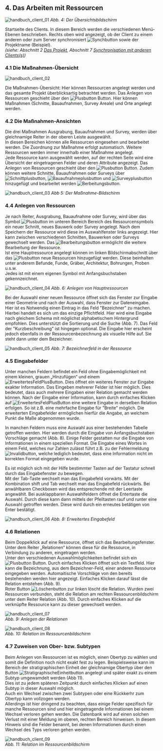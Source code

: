 ﻿## 4. Das Arbeiten mit Ressourcen

![handbuch_client_01](images/handbuch_client_01.png)
*Abb. 4: Der Übersichtsbildschirm*

Startseite des Clients. In diesem Bereich werden die verschiedenen Menü-Ebenen beschrieben. Rechts oben wird angezeigt, ob der Client zu einem anderen oder zum Server synchronisiert ![Synchbutton](../buttons/Synchbutton.png)
sowie der Projektname (Beispiel).\
*(siehe: Abschnitt 2 [Das Projekt](../../manual/02._project), Abschnitt 7 [Synchronisation mit anderen Clients(s)](../../manual/07._sync))*

### 4.1 Die Maßnahmen-Übersicht

![handbuch_client_02](images/handbuch_client_02.png)

Die Maßnahmen-Übersicht: Hier können Ressourcen
angelegt werden und das gesamte Projekt überblicksartig betrachtet
werden. Das Anlegen von Ressourcen geschieht über den ![Plusbutton](../buttons/Plusbutton.png) Button. Hier
können Maßnahmen (Schnitte, Bauaufnahmen, Survey
Areale) und Orte angelegt werden.

### 4.2 Die Maßnahmen-Ansichten

Die drei Maßnahmen Ausgrabung, Bauaufnahmen und Survey, werden über gleichnamige Reiter in der oberen Leiste ausgewählt.\
In diesen Bereichen können alle Ressourcen eingesehen und bearbeitet werden. Die Zuordnung zur Maßnahme erfolgt automatisch. Weitere Ressourcen werden immer innerhalb einer Maßnahme angelegt.\
Jede Ressource kann ausgewählt werden, auf der rechten Seite wird eine
Übersicht der eingetragenen Felder und deren Attribute angezeigt. Das
Anlegen von Ressourcen geschieht über den ![Plusbutton](../buttons/Plusbutton.png) Button. Zudem können
weitere Schnitte, Bauaufnahmen oder Surveys über ![Schnittplusbutton](../buttons/Schnittplusbutton.png), ![Bauaufnahmeplusbutton](../buttons/Bauaufnahmeplusbutton.png) und
![Surveyplusbutton](../buttons/Surveyplusbutton.png) hinzugefügt und bearbeitet werden ![Berbeitungsbutton](../buttons/Bearbeitungsbutton.png).

![handbuch_client_03](images/handbuch_client_03.png)
*Abb 5: Der Maßnahme-Bildschirm*

### 4.4 Anlegen von Ressourcen

Je nach Reiter, Ausgrabung, Bauaufnahme oder Survey, wird über das
Symbol ![Plusbutton](../buttons/Plusbutton.png) im unteren Bereich Bereich des Ressourcensymbols ein neuer Schnitt, neues
Bauwerk oder Survey angelegt.
Nach dem Speichern der Ressource wird diese im Auswahlfenster links
angezeigt. Hier kann zwischen verschiedenen Schnitten, Bauwerken oder
Surveys gewechselt werden. Das ![Bearbeitungsbutton](../buttons/RessourcenBearbeitungsButton.PNG) ermöglicht die weitere Bearbeitung
der Ressource.\
Ist eine Hauptressource angelegt können im linken Bildschirmabschnitt
über das ![Plusbutton](../buttons/Plusbutton.png) neue Ressourcen hinzugefügt werden. Diese beinhalten unter
anderem Befunde, Funde, Gräber, Architektur, Bohrungen, Proben u.s.w.\
Jedes ist mit einem eigenen Symbol mit Anfangsbuchstaben gekennzeichnet.

![handbuch_client_04](images/handbuch_client_04.png)
*Abb. 6: Anlegen von Hauptressourcen*

Bei der Auswahl einer neuen Ressource öffnet sich das Fenster zur
Eingabe einer Geometrie und nach der Auswahl, dass Fenster zur
Dateneingabe. Hier ist es Notwendig einen Eintrag in das Feld "Bezeichner" zu machen. Hierbei handelt es sich um das einzige
Pflichtfeld. Hier wird eine Eingabe nach gleichem Schema mit möglichst alphabetischem Hintergrund empfohlen. 
Dies unterstützt die Sortierung und die Suche (Abb. 7).
Das Feld der "Kurzbeschreibung" ist hingegen optional. Die Eingabe hier erscheint jedoch ebenfalls in der Ressourcenbezeichnung
als visuelle Hilfe auf. Sie steht dann unter dem Bezeichner.


![handbuch_client_05](images/handbuch_client_05.PNG)
*Abb. 7: Bezeichnerfeld in der Ressource*

### 4.5 Eingabefelder

Unter manchen Feldern befindet ein Feld ohne Eingabemöglichkeit mit einem
kleinen, grauen „Hinzufügen“ und einem ![ErweitertesFeldPlusButton](../buttons/ErweitertesFeldPlusButton.PNG). Dies öffnet ein weiteres
Fenster zur Eingabe exakter Information. Das Eingeben mehrerer Felder ist hier möglich. Dies bedeutet, dass auch mehrere Eingaben einer Relation
gemacht werden können. Nach der Eingabe einer Information, kann durch einfaches Klicken auf ![ErweitertesFeldPlusButton](../buttons/ErweitertesFeldPlusButton.PNG)
eine weitere Eingabe in derselben Relation erfolgen. So ist z.B. eine mehrfache Eingabe für "Breite" möglich. 
Die erweiterten Eingabefelder ermöglichen hierfür die Angabe, an welchem Punkt die Maße abgenommen wurde.

In manchen Feldern muss eine Auswahl aus einer bestehenden Tabelle getroffen werden.
Hier werden durch die Eingabe von Anfangsbuchstaben Vorschläge gemacht (Abb. 8).
Einige Felder gestatten nur die Eingabe von Informationen in einem speziellen Format.
Die Eingabe eines Wortes in einem Feld, welches nur Zahlen zulässt führt
z.B. zu der Fehlermeldung ![Invalidbutton](../buttons/Invalidbutton.png), welche lediglich bedeutet, dass eine
Information nicht im korrekten Format eingegeben wurde.

Es ist möglich sich mit der Hilfe bestimmter Tasten auf der Tastatur schnell durch das Eingabefenster zu bewegen.\
Mit der Tab-Taste wechselt man das Eingabefeld vorwärts. Mit der Kombination shift und Tab wechselt man das Eingabefeld rückwärts.
Bei anwählbaren Checkboxen wird das entsprechende mit der Leertaste angewählt. Bei ausklappbaren Auswahlfeldern öffnet die Entertaste die Auswahl. Durch diese kann dann mittels der Pfeiltasten rauf und runter eine Auswahl getroffen werden. Diese wird durch ein erneutes betätigen von Enter bestätigt.

![handbuch_client_06](images/handbuch_client_06.PNG)
*Abb. 8: Erweitertes Eingabefeld*

### 4.6 Relationen

Beim Doppelklick auf eine Ressource, öffnet sich das
Bearbeitungsfenster.
Unter dem Reiter „Relationen“ können diese für die
Ressource, in Verbindung zu anderen, eingetragen werden.\
Unter den verschiedenen Auswahlmöglichkeiten befindet sich ein ![Plusbutton](../buttons/Plusbutton.png)
Button. Durch einfaches Klicken öffnet sich ein Textfeld. Hier kann die
Bezeichnung, aus dem Bezeichner-Feld, einer anderen Ressource eingegeben werden. Automaitische
Vorschläge von den bereits bestehenden werden hier angezeigt. Einfaches
Klicken darauf lässt die Relation entstehen (Abb. 9).\
Roter Button ![Löschenbutton](../buttons/Löschenbutton.png) zur linken löscht die Relation.
Wurden zwei Ressourcen verbunden, steht die Relation am rechten Ressourcenbildschirm unter dem Reiter Relation (Abb. 10).
Durch einfaches Klicken auf die verknüpfte Ressource kann zu dieser gewechselt werden.

![handbuch_client_07](images/handbuch_client_07.PNG)\
*Abb. 9: Anlegen der Relationen*

![handbuch_client_08](images/handbuch_client_08.PNG)\
*Abb. 10: Relation im Ressourcenbildschirm*

### 4.7 Zuweisen von Ober- bzw. Subtypen

Beim Anlegen von Ressourcen ist es möglich, einen Obertyp zu wählen und somit die Definition noch nicht exakt fest zu legen.
Beispielsweise kann im Bereich der stratigraphischen Einheit der gleichnamige Obertyp über den Button ![StratigraphischeEinheitbutton](../buttons/StratigraphischeEinheitbutton.PNG)
angelegt und später exakt zu einem Subtyp umgewamdelt werden (Abb 11).\
Dies ist zu jedem späteren Zeitpunkt durch einfaches Klicken auf einen Subtyp in dieser Auswahl möglich.\
Auch ein Wechsel zwischen zwei Subtypen oder eine Rückkerhr zum Obertyp kann vollzogen werden.\
Allerdings ist hier dringend zu beachten, dass einige Felder spezifisch für manche Ressourcen sind und hier eingetragende Informationen
bei einem Wechsel verloren gehen werden. Die Datenbank wird auf einen solchen Verlust mit einer Meldung im oberen, rechten Bereich hinweisen.
In diesem Hinweis sind die Felder benannt, bei denen Informationen durch einen Wechsel des Typs verloren gehen werden.

![handbuch_client_09](images/handbuch_client_09.PNG)\
*Abb. 11: Relation im Ressourcenbildschirm*
